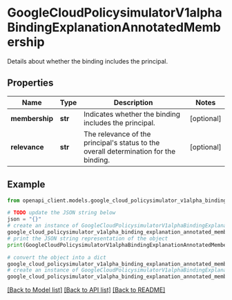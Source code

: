 # GoogleCloudPolicysimulatorV1alphaBindingExplanationAnnotatedMembership

Details about whether the binding includes the principal.

## Properties

Name | Type | Description | Notes
------------ | ------------- | ------------- | -------------
**membership** | **str** | Indicates whether the binding includes the principal. | [optional] 
**relevance** | **str** | The relevance of the principal&#39;s status to the overall determination for the binding. | [optional] 

## Example

```python
from openapi_client.models.google_cloud_policysimulator_v1alpha_binding_explanation_annotated_membership import GoogleCloudPolicysimulatorV1alphaBindingExplanationAnnotatedMembership

# TODO update the JSON string below
json = "{}"
# create an instance of GoogleCloudPolicysimulatorV1alphaBindingExplanationAnnotatedMembership from a JSON string
google_cloud_policysimulator_v1alpha_binding_explanation_annotated_membership_instance = GoogleCloudPolicysimulatorV1alphaBindingExplanationAnnotatedMembership.from_json(json)
# print the JSON string representation of the object
print(GoogleCloudPolicysimulatorV1alphaBindingExplanationAnnotatedMembership.to_json())

# convert the object into a dict
google_cloud_policysimulator_v1alpha_binding_explanation_annotated_membership_dict = google_cloud_policysimulator_v1alpha_binding_explanation_annotated_membership_instance.to_dict()
# create an instance of GoogleCloudPolicysimulatorV1alphaBindingExplanationAnnotatedMembership from a dict
google_cloud_policysimulator_v1alpha_binding_explanation_annotated_membership_from_dict = GoogleCloudPolicysimulatorV1alphaBindingExplanationAnnotatedMembership.from_dict(google_cloud_policysimulator_v1alpha_binding_explanation_annotated_membership_dict)
```
[[Back to Model list]](../README.md#documentation-for-models) [[Back to API list]](../README.md#documentation-for-api-endpoints) [[Back to README]](../README.md)


